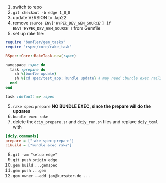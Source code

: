 1. switch to repo
2. `git checkout -b edge 1_0_0`
3. update VERSION to .lap22
3. remove `source ENV['HYPER_DEV_GEM_SOURCE'] if ENV['HYPER_DEV_GEM_SOURCE']` from Gemfile
4. set up rake file: 
```ruby
require "bundler/gem_tasks"
require "rspec/core/rake_task"

RSpec::Core::RakeTask.new(:spec)

namespace :spec do
  task :prepare do
    sh %{bundle update}
    sh %{cd spec/test_app; bundle update} # may need ;bundle exec rails db:setup as well
  end
end

task :default => :spec
```
5. `rake spec:prepare` **NO BUNDLE EXEC, since the prepare will do the updates**
6. `bundle exec rake`
6. delete the `dciy_prepare.sh` and `dciy_run.sh` files and replace `dciy_toml` with
```ini
[dciy.commands]
prepare = ["rake spec:prepare"]
cibuild = ["bundle exec rake"]
```
8. `git -am "setup edge"`
8. `git push origin edge`
8. `gem build ...gemspec`
5. `gem push ...gem`
6. `gem owner --add jan@kursator.de ...`

